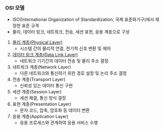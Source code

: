 ### OSI 모델
- ISO(International Organization of Standardization, 국제 표준화기구)에서 제정한 표준 규격
- 물리, 데이터 링크, 네트워크, 전송, 세션 표현, 응용 계층으로 구성

1. [물리 계층(Physical Layer)](OSI모델%20물리계층.md)
   - 시스템 간의 물리적 연결, 전기적 신호 변환 및 제어
2. [데이터 링크 계층(Data Link Layer)](OSI모델%20데이터링크계층.md)
   - 네트워크 기기간의 데이터 전송 및 물리 주소 결정
3. 네트워크 계층(Network Layer)
   - 다른 네트워크와 통신하기 위한 경로 설정 및 논리 주소 결정
4. 전송 계층(Transport Layer)
   - 신뢰성 있는 데이터 통신 구현
5. 세션 계층(Session Layer)
   - 세션 체결, 통신 방식 결정
6. 표현 계층(Presentation Layer)
   - 문자 코드, 압축, 암호화 등 데이터 변환
7. 응용 계층(Application Layer)
   - 응용 프로세스와 관계하여 응용 서비스 수행

